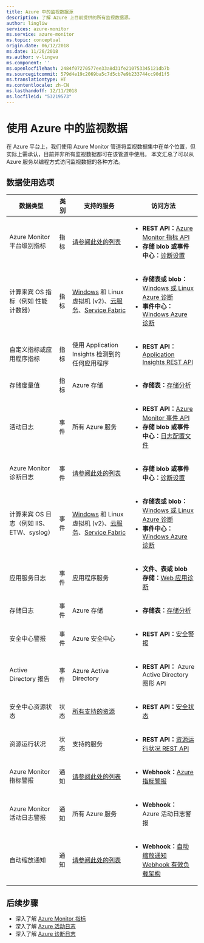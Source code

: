 ```yaml
---
title: Azure 中的监视数据源
description: 了解 Azure 上目前提供的所有监视数据源。
author: lingliw
services: azure-monitor
ms.service: azure-monitor
ms.topic: conceptual
origin.date: 06/12/2018
ms.date: 11/26/2018
ms.author: v-lingwu
ms.component: ''
ms.openlocfilehash: 2484f07270577ee33a8d31fe210753345121db7b
ms.sourcegitcommit: 579d4e19c2069ba5c7d5cb7e9b233744cc90d1f5
ms.translationtype: HT
ms.contentlocale: zh-CN
ms.lasthandoff: 12/11/2018
ms.locfileid: "53219573"
---
```

# <a name="consume-monitoring-data-from-azure"></a>使用 Azure 中的监视数据

在 Azure 平台上，我们使用 Azure Monitor 管道将监视数据集中在单个位置，但实际上需承认，目前并非所有监视数据都可在该管道中使用。 本文汇总了可以从 Azure 服务以编程方式访问监视数据的各种方法。

## <a name="options-for-data-consumption"></a>数据使用选项

| 数据类型 | 类别 | 支持的服务 | 访问方法 |
| --- | --- | --- | --- |
| Azure Monitor 平台级别指标 | 指标 | [请参阅此处的列表](monitoring-supported-metrics.md) | <ul><li>**REST API：**[Azure Monitor 指标 API](https://docs.microsoft.com/rest/api/monitor/metrics)</li><li>**存储 blob 或事件中心：**[诊断设置](monitoring-overview-of-diagnostic-logs.md)</li></ul> |
| 计算来宾 OS 指标（例如 性能计数器） | 指标 | [Windows](../virtual-machines/virtual-machines-dotnet-diagnostics.md) 和 Linux 虚拟机 (v2)、[云服务](../cloud-services/cloud-services-dotnet-diagnostics-trace-flow.md)、[Service Fabric](../service-fabric/service-fabric-diagnostics-how-to-monitor-and-diagnose-services-locally.md) | <ul><li>**存储表或 blob：**[Windows 或 Linux Azure 诊断](../cloud-services/cloud-services-dotnet-diagnostics-storage.md)</li><li>**事件中心：**[Windows Azure 诊断](../event-hubs/event-hubs-streaming-azure-diags-data.md)</li></ul> |
| 自定义指标或应用程序指标 | 指标 | 使用 Application Insights 检测到的任何应用程序 | <ul><li>**REST API：**[Application Insights REST API](https://dev.applicationinsights.io/reference)</li></ul> |
| 存储度量值 | 指标 | Azure 存储 | <ul><li>**存储表：**[存储分析](https://docs.microsoft.com/rest/api/storageservices/storage-analytics)</li></ul> |
| 活动日志 | 事件 | 所有 Azure 服务 | <ul><li>**REST API：**[Azure Monitor 事件 API](https://docs.microsoft.com/en-us/rest/api/monitor/eventcategories)</li><li>**存储 blob 或事件中心：**[日志配置文件](monitoring-overview-activity-logs.md#export-the-activity-log-with-a-log-profile)</li></ul> |
| Azure Monitor 诊断日志 | 事件 | [请参阅此处的列表](monitoring-diagnostic-logs-schema.md) | <ul><li>**存储 blob 或事件中心：**[诊断设置](monitoring-overview-of-diagnostic-logs.md)</li></ul> |
| 计算来宾 OS 日志（例如 IIS、ETW、syslog） | 事件 | [Windows](../virtual-machines/virtual-machines-dotnet-diagnostics.md) 和 Linux 虚拟机 (v2)、[云服务](../cloud-services/cloud-services-dotnet-diagnostics-trace-flow.md)、[Service Fabric](../service-fabric/service-fabric-diagnostics-how-to-monitor-and-diagnose-services-locally.md) | <ul><li>**存储表或 blob：**[Windows 或 Linux Azure 诊断](../cloud-services/cloud-services-dotnet-diagnostics-storage.md)</li><li>**事件中心：**[Windows Azure 诊断](../event-hubs/event-hubs-streaming-azure-diags-data.md)</li></ul> |
| 应用服务日志 | 事件 | 应用程序服务 | <ul><li>**文件、表或 blob 存储：**[Web 应用诊断](../app-service/web-sites-enable-diagnostic-log.md)</li></ul> |
| 存储日志 | 事件 | Azure 存储 | <ul><li>**存储表：**[存储分析](https://docs.microsoft.com/rest/api/storageservices/storage-analytics)</li></ul> |
| 安全中心警报 | 事件 | Azure 安全中心 | <ul><li>**REST API：**[安全警报](https://msdn.microsoft.com/library/mt704050.aspx)</li></ul> |
| Active Directory 报告 | 事件 | Azure Active Directory | <ul><li>**REST API：** Azure Active Directory 图形 API </li></ul> |
| 安全中心资源状态 | 状态 | [所有支持的资源](https://msdn.microsoft.com/library/mt704041.aspx#Anchor_1) | <ul><li>**REST API：**[安全状态](https://msdn.microsoft.com/library/mt704041.aspx)</li></ul> |
| 资源运行状况 | 状态 | 支持的服务 | <ul><li>**REST API：**[资源运行状况 REST API](https://azure.microsoft.com/blog/reduce-troubleshooting-time-with-azure-resource-health/)</li></ul> |
| Azure Monitor 指标警报 | 通知 | [请参阅此处的列表](monitoring-supported-metrics.md) | <ul><li>**Webhook：**[Azure 指标警报](insights-webhooks-alerts.md)</li></ul> |
| Azure Monitor 活动日志警报 | 通知 | 所有 Azure 服务 | <ul><li>**Webhook：** Azure 活动日志警报</li></ul> |
| 自动缩放通知 | 通知 | [请参阅此处的列表](monitoring-overview-autoscale.md#supported-services-for-autoscale) | <ul><li>**Webhook：**[自动缩放通知 Webhook 有效负载架构](insights-autoscale-to-webhook-email.md#autoscale-notification-webhook-payload-schema)</li></ul> |

## <a name="next-steps"></a>后续步骤

- 深入了解 [Azure Monitor 指标](monitoring-overview-metrics.md)
- 深入了解 [Azure 活动日志](monitoring-overview-activity-logs.md)
- 深入了解 [Azure 诊断日志](monitoring-overview-of-diagnostic-logs.md)
